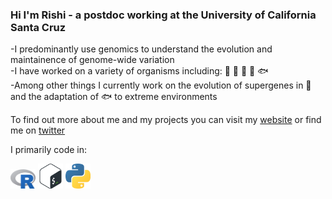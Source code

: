 ### Hi I'm Rishi - a postdoc working at the University of California Santa Cruz

-I predominantly use genomics to understand the evolution and maintainence of genome-wide variation  
-I have worked on a variety of organisms including: 🦈 🦠 🍄 🌴 🐟  
-Among other things I currently work on the evolution of supergenes in 🦋 and the adaptation of 🐟 to extreme environments

To find out more about me and my projects you can visit my [website] or find me on [twitter]

I primarily code in:  
<p float="left">
  <img src="Rlogo.png" width="40" />
  <img src="bashlogo.png" width="40" /> 
  <img src="pythonlogo.png" width="40" />
</p>

[website]: http://rishidekayne.github.io/
[twitter]: https://twitter.com/PhDetails
